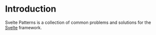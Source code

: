 # Introduction

Svelte Patterns is a collection of common problems and solutions for the [Svelte](https://svelte.dev) framework.

